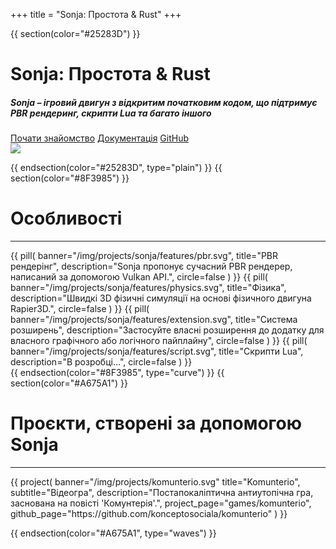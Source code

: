 +++
title = "Sonja: Простота & Rust"
+++

{{ section(color="#25283D") }}

<div class="container row">
    <div class="col-lg-6 col-12 order-lg-1 order-2 ps-lg-5 ps-md-5 pt-3 animate__animated animate__fadeIn">
        <h1 class="display-1 bold">Sonja: Простота &amp; Rust</h1>
        <h5 class="mb-3 lh-base">Sonja – ігровий двигун з відкритим початковим кодом, що підтримує PBR рендеринг, скрипти Lua та багато іншого</h5>
        <a class="btn btn-primary m-1" href="https://konceptosociala.eu.org/sonja"><i class="fa fa-rocket" aria-hidden="true"></i> Почати знайомство</a>
        <a class="btn btn-outline-warning m-1" href="https://docs.rs/despero"><i class="fa fa-book" aria-hidden="true"></i> Документація</a>
        <a class="btn btn-outline-light m-1" href="https://github.com/konceptosociala/sonja"><i class="fa fa-github" aria-hidden="true"></i> GitHub</a>
    </div>
    <div class="col-lg-6 col-12 order-lg-2 order-1 pt-3 animate__animated animate__fadeIn animate__delay-1s text-center">
        <img src="/img/sonja_logo.svg" class="h-100 p-lg-5 p-3 float-lg-end"/>
    </div>
</div>

{{ endsection(color="#25283D", type="plain") }}
{{ section(color="#8F3985") }}

# Особливості
<hr class="big-hr">
<div class="row">
    {{
        pill(
            banner="/img/projects/sonja/features/pbr.svg",
            title="PBR рендерінг",
            description="Sonja пропонує сучасний PBR рендерер, написаний за допомогою Vulkan API.",
            circle=false
        )
    }}
    {{
        pill(
            banner="/img/projects/sonja/features/physics.svg",
            title="Фізика",
            description="Швидкі 3D фізичні симуляції на основі фізичного двигуна Rapier3D.",
            circle=false
        )
    }}
    {{
        pill(
            banner="/img/projects/sonja/features/extension.svg",
            title="Система розширень",
            description="Застосуйте власні розширення до додатку для власного графічного або логічного пайплайну",
            circle=false
        )
    }}
    {{
        pill(
            banner="/img/projects/sonja/features/script.svg",
            title="Скрипти Lua",
            description="В розробці...",
            circle=false
        )
    }}
</div>
{{ endsection(color="#8F3985", type="curve") }}
{{ section(color="#A675A1") }}

# Проєкти, створені за допомогою Sonja
<hr class="big-hr">
<div class="row">
    {{ 
        project(
            banner="/img/projects/komunterio.svg"
            title="Komunterio", 
            subtitle="Відеогра", 
            description="Постапокаліптична антиутопічна гра, заснована на повісті 'Комунтерія'.",
            project_page="games/komunterio",
            github_page="https://github.com/konceptosociala/komunterio"
        ) 
    }}
</div>

{{ endsection(color="#A675A1", type="waves") }}